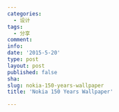 ```yaml
---
categories:
  - 设计
tags:
  - 分享
comment: 
info: 
date: '2015-5-20'
type: post
layout: post
published: false
sha: 
slug: nokia-150-years-wallpaper
title: 'Nokia 150 Years Wallpaper'

---
```

